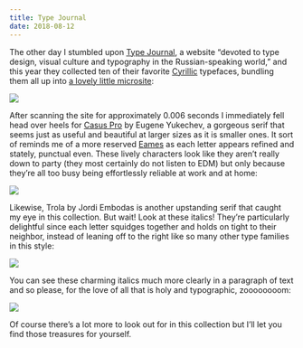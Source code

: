 ```yaml
---
title: Type Journal
date: 2018-08-12
---
```


The other day I stumbled upon [Type Journal](https://typejournal.ru/en/), a website “de­voted to type design, visu­al cul­ture and ty­po­graphy in the Rus­si­an-speak­ing world,” and this year they collected ten of their favorite [Cyrillic](https://en.wikipedia.org/wiki/Cyrillic_script) typefaces, bundling them all up into [a lovely little microsite](http://2017.typejournal.ru/):

![](https://buttondown.s3.us-west-2.amazonaws.com/images/03d91c60-7d60-48fb-9944-4dc30e87d055.gif)

After scanning the site for approximately 0.006 seconds I immediately fell head over heels for [Casus Pro](http://2017.typejournal.ru/casus/) by Eugene Yukechev, a gorgeous serif that seems just as useful and beautiful at larger sizes as it is smaller ones. It sort of reminds me of a more reserved [Eames](https://houseind.com/hi/eames-century-modern) as each letter appears refined and stately, punctual even. These lively characters look like they aren’t really down to party (they most certainly do not listen to EDM) but only because they’re all too busy being effortlessly reliable at work and at home:

![](https://buttondown.s3.us-west-2.amazonaws.com/images/554911df-cf34-41d9-8d24-39ed722ab6ec.png)

Likewise, Trola by Jordi Embodas is another upstanding serif that caught my eye in this collection. But wait! Look at these italics! They’re particularly delightful since each letter squidges together and holds on tight to their neighbor, instead of leaning off to the right like so many other type families in this style:

![](https://buttondown.s3.us-west-2.amazonaws.com/images/6b988d98-7983-4f99-8617-06b8f05bfe5b.png)

You can see these charming italics much more clearly in a paragraph of text and so please, for the love of all that is holy and typographic, zoooooooom:

![](https://buttondown.s3.us-west-2.amazonaws.com/images/fb5e56e5-76fd-4f2b-b2a3-84241de7405c.png)

Of course there’s a lot more to look out for in this collection but I’ll let you find those treasures for yourself.
